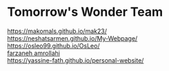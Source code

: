 # Tomorrow's Wonder Team
https://makomals.github.io/mak23/<br>
https://neshatsarmen.github.io/My-Webpage/<br> 
https://osleo99.github.io/OsLeo/<br>
[farzaneh amrollahi](https://farzaneh9.github.io/personal-page/)<br>
https://yassine-fath.github.io/personal-website/<br>
